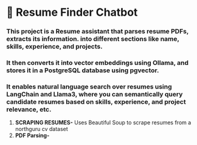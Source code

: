# 🤖 Resume Finder Chatbot
### This project is a Resume assistant that parses resume PDFs, extracts its information.  into different sections like name, skills, experience, and projects. 
### It then converts it into vector embeddings using Ollama, and stores it in a PostgreSQL database using pgvector. 
### It enables natural language search over resumes using LangChain and Llama3, where you can semantically query candidate resumes based on skills, experience, and project relevance, etc.
1. **SCRAPING RESUMES-**  Uses Beautiful Soup to scrape resumes from a northguru cv dataset
2. **PDF Parsing-** 

